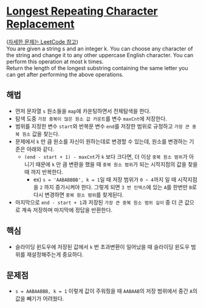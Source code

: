 # [Longest Repeating Character Replacement](https://github.com/malvr00/Java-algorithm/blob/master/leetcode/step13/src/Main.java)

([자세한 문제는 LeetCode 참고](https://leetcode.com/problems/longest-repeating-character-replacement/description/)) <br/>
You are given a string s and an integer k. You can choose any character of the string and change it to any other uppercase English character. You can perform this operation at most k times.<br/>
Return the length of the longest substring containing the same letter you can get after performing the above operations.

## 해법
* 먼저 문자열 `s` 원소들을 `map`에 카운팅하면서 전체탐색을 한다.
* 탐색 도중 `가장 중복이 많은 원소 값 카운트`를 변수 `maxCnt`에 저장한다.
* 범위를 지정한 변수 `start`와 반복문 변수 `end`를 저장한 범위로 규정하고 `가장 큰 중복 원소` 값을 찾는다.
* 문제에서 `k` 만 큼 원소를 자신이 원하는데로 변경할 수 있는데, 원소를 변경하는 기준은 아래와 같다.
  * `(end - start + 1) - maxCnt`가 `k` 보다 크다면, 더 이상 `중복 원소 범위`가 아니기 때문에 `k` 만 큼 변환을 했을 때 `중복 원소 범위`가 되는 시작지점의 값을 찾을 때 까지 반복한다.
    * ex) `s = 'AABABBBB', k = 1`일 때 저장 범위가 `0 ~ 4`까지 일 때 시작지점을 `2` 까지 증가시켜야 한다. 그렇게 되면 `3 번 인덱스`에 있는 `A`를 한번만 `B`로 다시 변경하면 `중복 원소 범위`를 찾게된다.
* 마지막으로 `end - start + 1`과 저장된 `가장 큰 중복 원소 범위 길이` 중 더 큰 값으로 계속 저장하며 마지막에 정답을 반환한다.

## 핵심
* 슬라이딩 윈도우에 저장된 값에서 `k` 번 초과변환이 일어났을 때 슬라이딩 윈도우 범위를 재설정해주는게 중요하다.

## 문제점
* `s = AABAABBB, k = 1` 이렇게 값이 주워줬을 때 `AABAAB`의 저장 범위에서 중간 `A`의 값을 빼기가 어려웠다. 